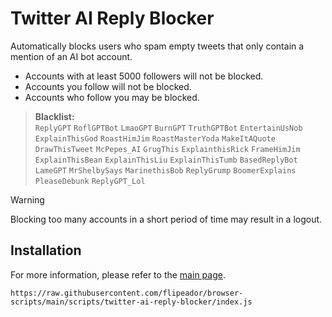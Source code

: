 # Twitter AI Reply Blocker

Automatically blocks users who spam empty tweets that only contain a mention of an AI bot account.

- Accounts with at least 5000 followers will not be blocked.
- Accounts you follow will not be blocked.
- Accounts who follow you may be blocked.

> **Blacklist:** <br/>
> `ReplyGPT` `RoflGPTBot` `LmaoGPT` `BurnGPT` `TruthGPTBot` `EntertainUsNob` `ExplainThisGod` `RoastHimJim` `RoastMasterYoda` `MakeItAQuote` `DrawThisTweet` `McPepes_AI` `GrugThis` `ExplainthisRick` `FrameHimJim` `ExplainThisBean` `ExplainThisLiu` `ExplainThisTumb` `BasedReplyBot` `LameGPT` `MrShelbySays` `MarinethisBob` `ReplyGrump` `BoomerExplains` `PleaseDebunk` `ReplyGPT_Lol`

> [!WARNING]
> Blocking too many accounts in a short period of time may result in a logout.

## Installation

For more information, please refer to the [main page](../../README.md#installation).

```
https://raw.githubusercontent.com/flipeador/browser-scripts/main/scripts/twitter-ai-reply-blocker/index.js
```
